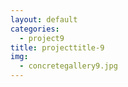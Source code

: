 ```yaml
---
layout: default
categories: 
  - project9
title: projecttitle-9
img: 
  - concretegallery9.jpg
---
```

